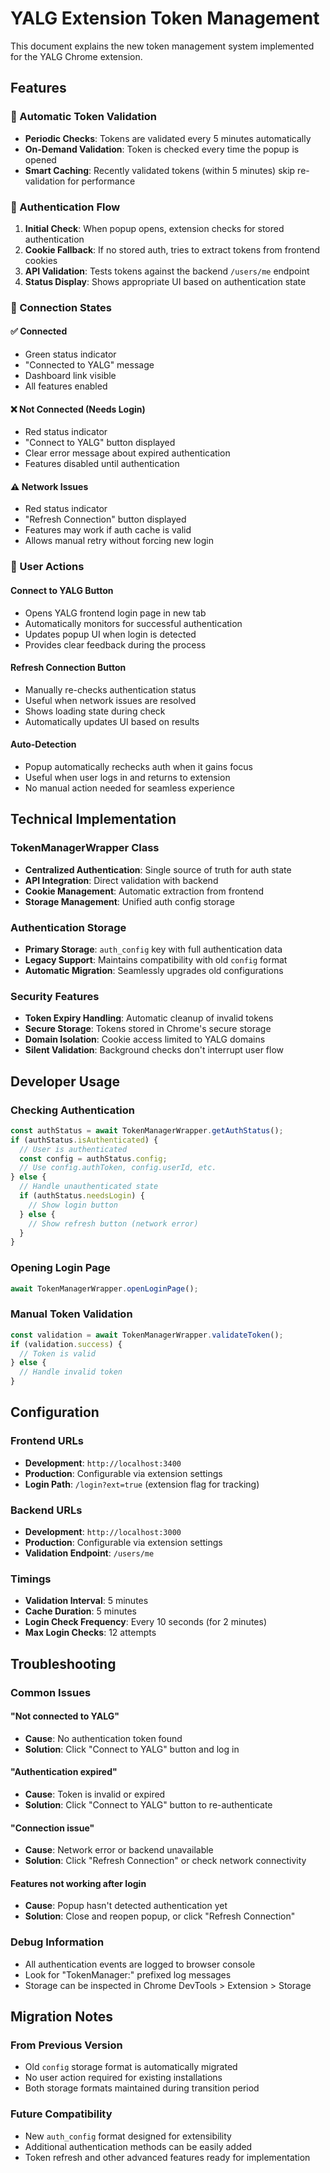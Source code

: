 # YALG Extension Token Management

This document explains the new token management system implemented for the YALG Chrome extension.

## Features

### 🔄 Automatic Token Validation
- **Periodic Checks**: Tokens are validated every 5 minutes automatically
- **On-Demand Validation**: Token is checked every time the popup is opened
- **Smart Caching**: Recently validated tokens (within 5 minutes) skip re-validation for performance

### 🔐 Authentication Flow
1. **Initial Check**: When popup opens, extension checks for stored authentication
2. **Cookie Fallback**: If no stored auth, tries to extract tokens from frontend cookies
3. **API Validation**: Tests tokens against the backend `/users/me` endpoint
4. **Status Display**: Shows appropriate UI based on authentication state

### 🔧 Connection States

#### ✅ Connected
- Green status indicator
- "Connected to YALG" message
- Dashboard link visible
- All features enabled

#### ❌ Not Connected (Needs Login)
- Red status indicator
- "Connect to YALG" button displayed
- Clear error message about expired authentication
- Features disabled until authentication

#### ⚠️ Network Issues
- Red status indicator
- "Refresh Connection" button displayed
- Features may work if auth cache is valid
- Allows manual retry without forcing new login

### 🚀 User Actions

#### Connect to YALG Button
- Opens YALG frontend login page in new tab
- Automatically monitors for successful authentication
- Updates popup UI when login is detected
- Provides clear feedback during the process

#### Refresh Connection Button
- Manually re-checks authentication status
- Useful when network issues are resolved
- Shows loading state during check
- Automatically updates UI based on results

#### Auto-Detection
- Popup automatically rechecks auth when it gains focus
- Useful when user logs in and returns to extension
- No manual action needed for seamless experience

## Technical Implementation

### TokenManagerWrapper Class
- **Centralized Authentication**: Single source of truth for auth state
- **API Integration**: Direct validation with backend
- **Cookie Management**: Automatic extraction from frontend
- **Storage Management**: Unified auth config storage

### Authentication Storage
- **Primary Storage**: `auth_config` key with full authentication data
- **Legacy Support**: Maintains compatibility with old `config` format
- **Automatic Migration**: Seamlessly upgrades old configurations

### Security Features
- **Token Expiry Handling**: Automatic cleanup of invalid tokens
- **Secure Storage**: Tokens stored in Chrome's secure storage
- **Domain Isolation**: Cookie access limited to YALG domains
- **Silent Validation**: Background checks don't interrupt user flow

## Developer Usage

### Checking Authentication
```javascript
const authStatus = await TokenManagerWrapper.getAuthStatus();
if (authStatus.isAuthenticated) {
  // User is authenticated
  const config = authStatus.config;
  // Use config.authToken, config.userId, etc.
} else {
  // Handle unauthenticated state
  if (authStatus.needsLogin) {
    // Show login button
  } else {
    // Show refresh button (network error)
  }
}
```

### Opening Login Page
```javascript
await TokenManagerWrapper.openLoginPage();
```

### Manual Token Validation
```javascript
const validation = await TokenManagerWrapper.validateToken();
if (validation.success) {
  // Token is valid
} else {
  // Handle invalid token
}
```

## Configuration

### Frontend URLs
- **Development**: `http://localhost:3400`
- **Production**: Configurable via extension settings
- **Login Path**: `/login?ext=true` (extension flag for tracking)

### Backend URLs
- **Development**: `http://localhost:3000`
- **Production**: Configurable via extension settings
- **Validation Endpoint**: `/users/me`

### Timings
- **Validation Interval**: 5 minutes
- **Cache Duration**: 5 minutes
- **Login Check Frequency**: Every 10 seconds (for 2 minutes)
- **Max Login Checks**: 12 attempts

## Troubleshooting

### Common Issues

#### "Not connected to YALG"
- **Cause**: No authentication token found
- **Solution**: Click "Connect to YALG" button and log in

#### "Authentication expired"
- **Cause**: Token is invalid or expired
- **Solution**: Click "Connect to YALG" button to re-authenticate

#### "Connection issue"
- **Cause**: Network error or backend unavailable
- **Solution**: Click "Refresh Connection" or check network connectivity

#### Features not working after login
- **Cause**: Popup hasn't detected authentication yet
- **Solution**: Close and reopen popup, or click "Refresh Connection"

### Debug Information
- All authentication events are logged to browser console
- Look for "TokenManager:" prefixed log messages
- Storage can be inspected in Chrome DevTools > Extension > Storage

## Migration Notes

### From Previous Version
- Old `config` storage format is automatically migrated
- No user action required for existing installations
- Both storage formats maintained during transition period

### Future Compatibility
- New `auth_config` format designed for extensibility
- Additional authentication methods can be easily added
- Token refresh and other advanced features ready for implementation 